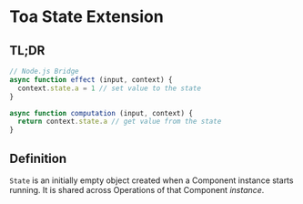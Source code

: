 # Toa State Extension

## TL;DR

```javascript
// Node.js Bridge
async function effect (input, context) {
  context.state.a = 1 // set value to the state
}

async function computation (input, context) {
  return context.state.a // get value from the state
}
```

## Definition

`State` is an initially empty object created when a Component instance starts running. It is shared
across Operations of that Component *instance*.
